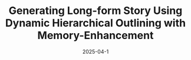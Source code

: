 ---
title: "Generating Long-form Story Using Dynamic Hierarchical Outlining with Memory-Enhancement"
collection: conferences
permalink: /publication/Generating_Lf
date: 2025-04-1
year: "2025"
venue: "ACL"
city: 
state: ""
thumbnail: "Generating_Lf.png"
teaser :
authors: "Qianyue Wang, Jinwu Hu, Zhengping Li, Yufeng Wang, daiyuan li, Yu Hu, Mingkui tan"
bibtex: Generating_Lf.txt
uri: Generating_Lf.pdf
arxiv: https://arxiv.org/abs/2412.13575
project: 
source: https://github.com/Qianyue-Wang/Generating-Long-form-Story-Using-Dynamic-Hierarchical-Outlining-with-Memory-Enhancement
poster: 
data:
---
